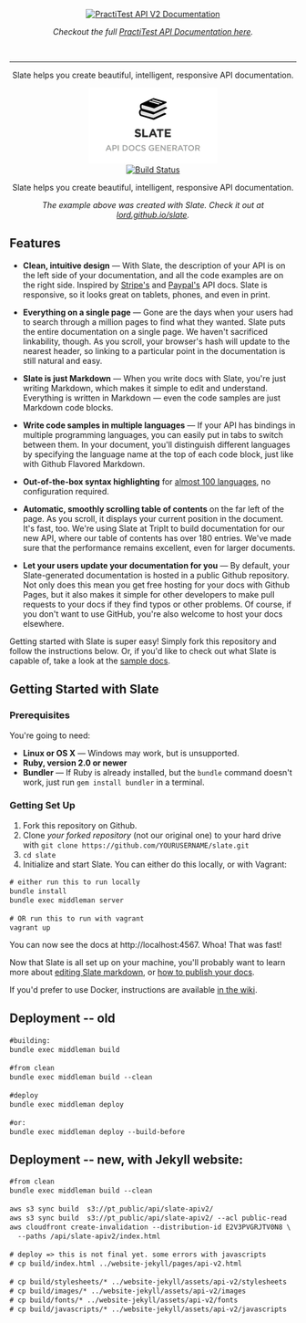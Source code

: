 <p align="center">
  <a href="https://www.practitest.com/api-v2/"><img src="https://www.practitest.com/wp-content/uploads/2012/07/PractiTest-Logo-small-300x68.png" alt="PractiTest API V2 Documentation"></a>
</p>

<p align="center" style="padding-bottom:30px;"><em>Checkout the full <a href="https://www.practitest.com/api-v2/">PractiTest API Documentation here</a>.</em></p>

<hr/>

<p align="center">Slate helps you create beautiful, intelligent, responsive API documentation.</p>

<p align="center">
  <img src="https://raw.githubusercontent.com/lord/img/master/logo-slate.png" alt="Slate: API Documentation Generator" width="226">
  <br>
  <a href="https://travis-ci.org/lord/slate"><img src="https://travis-ci.org/lord/slate.svg?branch=master" alt="Build Status"></a>
</p>

<p align="center">Slate helps you create beautiful, intelligent, responsive API documentation.</p>

<p align="center"><em>The example above was created with Slate. Check it out at <a href="https://lord.github.io/slate">lord.github.io/slate</a>.</em></p>

Features
------------

* **Clean, intuitive design** — With Slate, the description of your API is on the left side of your documentation, and all the code examples are on the right side. Inspired by [Stripe's](https://stripe.com/docs/api) and [Paypal's](https://developer.paypal.com/webapps/developer/docs/api/) API docs. Slate is responsive, so it looks great on tablets, phones, and even in print.

* **Everything on a single page** — Gone are the days when your users had to search through a million pages to find what they wanted. Slate puts the entire documentation on a single page. We haven't sacrificed linkability, though. As you scroll, your browser's hash will update to the nearest header, so linking to a particular point in the documentation is still natural and easy.

* **Slate is just Markdown** — When you write docs with Slate, you're just writing Markdown, which makes it simple to edit and understand. Everything is written in Markdown — even the code samples are just Markdown code blocks.

* **Write code samples in multiple languages** — If your API has bindings in multiple programming languages, you can easily put in tabs to switch between them. In your document, you'll distinguish different languages by specifying the language name at the top of each code block, just like with Github Flavored Markdown.

* **Out-of-the-box syntax highlighting** for [almost 100 languages](http://rouge.jneen.net/), no configuration required.

* **Automatic, smoothly scrolling table of contents** on the far left of the page. As you scroll, it displays your current position in the document. It's fast, too. We're using Slate at TripIt to build documentation for our new API, where our table of contents has over 180 entries. We've made sure that the performance remains excellent, even for larger documents.

* **Let your users update your documentation for you** — By default, your Slate-generated documentation is hosted in a public Github repository. Not only does this mean you get free hosting for your docs with Github Pages, but it also makes it simple for other developers to make pull requests to your docs if they find typos or other problems. Of course, if you don't want to use GitHub, you're also welcome to host your docs elsewhere.

Getting started with Slate is super easy! Simply fork this repository and follow the instructions below. Or, if you'd like to check out what Slate is capable of, take a look at the [sample docs](http://lord.github.io/slate).

Getting Started with Slate
------------------------------

### Prerequisites

You're going to need:

 - **Linux or OS X** — Windows may work, but is unsupported.
 - **Ruby, version 2.0 or newer**
 - **Bundler** — If Ruby is already installed, but the `bundle` command doesn't work, just run `gem install bundler` in a terminal.

### Getting Set Up

1. Fork this repository on Github.
2. Clone *your forked repository* (not our original one) to your hard drive with `git clone https://github.com/YOURUSERNAME/slate.git`
3. `cd slate`
4. Initialize and start Slate. You can either do this locally, or with Vagrant:

```shell
# either run this to run locally
bundle install
bundle exec middleman server

# OR run this to run with vagrant
vagrant up
```

You can now see the docs at http://localhost:4567. Whoa! That was fast!

Now that Slate is all set up on your machine, you'll probably want to learn more about [editing Slate markdown](https://github.com/lord/slate/wiki/Markdown-Syntax), or [how to publish your docs](https://github.com/lord/slate/wiki/Deploying-Slate).

If you'd prefer to use Docker, instructions are available [in the wiki](https://github.com/lord/slate/wiki/Docker).

Deployment -- old
---------------------------------

```shell
#building:
bundle exec middleman build

#from clean
bundle exec middleman build --clean

#deploy
bundle exec middleman deploy

#or:
bundle exec middleman deploy --build-before
```


Deployment -- new, with Jekyll website:
---------------------------------------

```shell
#from clean
bundle exec middleman build --clean

aws s3 sync build  s3://pt_public/api/slate-apiv2/
aws s3 sync build  s3://pt_public/api/slate-apiv2/ --acl public-read
aws cloudfront create-invalidation --distribution-id E2V3PVGRJTV0N8 \
  --paths /api/slate-apiv2/index.html

# deploy => this is not final yet. some errors with javascripts
# cp build/index.html ../website-jekyll/pages/api-v2.html

# cp build/stylesheets/* ../website-jekyll/assets/api-v2/stylesheets
# cp build/images/* ../website-jekyll/assets/api-v2/images
# cp build/fonts/* ../website-jekyll/assets/api-v2/fonts
# cp build/javascripts/* ../website-jekyll/assets/api-v2/javascripts
```
